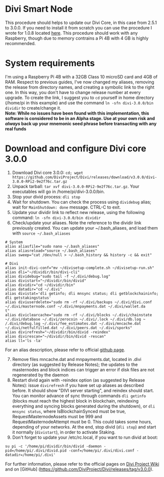 # Divi Smart Node
This procedure should helps to update our Divi Core, in this case from 2.5.1 to 3.0.0. If you need to install it from scratch you can use the procedure I wrote for 1.0.8 located [here](https://github.com/IlMao-GitHub/DiviMao/blob/master/README-1.0.8.md). This procedure should work with any Raspberry, though due to memory contrains a Pi 4B with 4 GB is highly recommended. 

# System requirements
I'm using a Raspberry Pi 4B with a 32GB Class 10 microSD card and 4GB of RAM.
Respect to previous guides, I've now changed my aliases, removing the release from directory names, and creating a symbolic link to the right one. In this way, you don't have to change release number at every upgrade.
To create the link, I suggest you to `cd` yourself in home directory (/home/pi in this example) and use the command `ln -sfn divi-3.0.0/bin dividir` to create/change it.  
**Note: While no issues have been found with this implementation, this software is considered to be in an Alpha stage. Use at your own risk and *always* back up your mnemonic seed phrase before transacting with any real funds**

# Download and configure Divi core 3.0.0

1. Download Divi core 3.0.0: `cd; wget https://github.com/DiviProject/Divi/releases/download/v3.0.0/divi-3.0.0-RPi2-9e2f76c.tar.gz`
2. Unpack tarball: `tar xvf divi-3.0.0-RPi2-9e2f76c.tar.gz`. Your executables will go in /home/pi/divi-3.0.0/bin. 
3. Stop your divid process: `dli stop`
4. Wait for shutdown. You can check the process using `dividebug` alias; wait for `MainShutdown: done` message. CTRL-C to exit.
5. Update your dividir link to reflect new release, using the following command: `ln -sfn divi-3.0.0/bin dividir`
6. Check/update your aliases. Note the reference to the dividir link previously created. You can update your ~/.bash_aliases, and load them with `source ~/.bash_aliases`  
```
# System
alias aliasfile="sudo nano ~/.bash_aliases"
alias aliasreload="source ~/.bash_aliases"
alias sweep="cat /dev/null > ~/.bash_history && history -c && exit"

# Divi
alias init-divi-conf="mv ~/divisetup-complete.sh ~/divisetup-run.sh"
alias dli="~/dividir/bin/divi-cli"
alias dividebug="sudo tail -f ~/.divi/debug.log"
alias divistart="~/dividir/bin/divid"
alias dividir="cd ~/dividir/bin"
alias datadir="cd ~/.divi"
alias divistat='dli getinfo; dli mnsync status; dli getblockchaininfo; dli getstakingstatus'
alias diviuserdelete="sudo rm -rf ~/.divi/backups ~/.divi/divi.conf ~/.divi/masternode.conf ~/.divi/mnpayments.dat ~/.divi/wallet.da
t"
alias diviclearcache="sudo rm -rf ~/.divi/blocks ~/.divi/chainstate ~/.divi/database ~/.divi/zerocoin ~/.divi/.lock ~/.divi/db.log ~
/.divi/debug.log ~/.divi/fee_estimates.dat ~/.divi/mncache.dat ~/.divi/netfulfilled.dat ~/.divi/peers.dat ~/.divi/sporks"
alias divirefresh="~/dividir/bin/divid -reindex"
alias divirescan="~/dividir/bin/divid -rescan"
alias ll='ls -la'
```
For an alias description, please refer to official [github page](https://github.com/DiviProject/divi-smart-node).

7. Remove files mncache.dat and mnpayments.dat, located in .divi directory (as suggested by Release Notes); the updates to the masternodes and block indices can trigger an error if disk files are not regenerated by the daemon 
8. Restart divid again with -reindex option (as suggested by Release Notes): issue `divirefresh` if you have set up aliases as described before. It should show "DIVI server starting", and reindex should start. You can monitor advance of sync through commands `dli getinfo` (blocks must reach the highest block in blockchain, reindexing everything and syncing blocks generated during the shutdown), or `dli mnsync status`, where IsBlockchainSynced must be true, RequestMasternodeAssets must be 999 and RequestMasternodeAttempt must be 0. This could takes some hours, depending of your networks. At the end, stop divid (`dli stop`) and start it normally (`divistart`), in order to activate Staking.
9. Don't forget to update your /etc/rc.local, if you want to run divid at boot:
```
su pi -c '/home/pi/dividir/bin/divid -daemon -pid=/home/pi/.divi/divid.pid -conf=/home/pi/.divi/divi.conf -datadir=/home/pi/.divi'
```

For further information, please refer to the official pages on [Divi Project Wiki](https://wiki.diviproject.org/) and on [GitHub] (https://github.com/DiviProject/Divi/releases/tag/v3.0.0).
